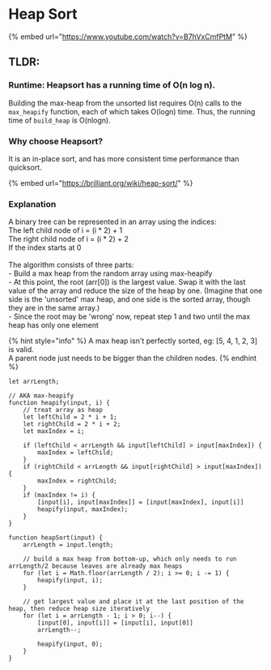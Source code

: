 # Heap Sort

{% embed url="https://www.youtube.com/watch?v=B7hVxCmfPtM" %}

## TLDR:

### Runtime: Heapsort has a running time of O(n log n).

Building the max-heap from the unsorted list requires O(n) calls to the `max_heapify` function, each of which takes O(logn) time. Thus, the running time of `build_heap` is O(nlogn).

### Why choose Heapsort?

It is an in-place sort, and has more consistent time performance than quicksort.

{% embed url="https://brilliant.org/wiki/heap-sort/" %}

### Explanation

A binary tree can be represented in an array using the indices:\
The left child node of i = (i \* 2) + 1\
The right child node of i = (i \* 2) + 2\
If the index starts at 0\
\
The algorithm consists of three parts:\
\- Build a max heap from the random array using max-heapify\
\- At this point, the root (arr\[0]) is the largest value. Swap it with the last value of the array and reduce the size of the heap by one. (Imagine that one side is the 'unsorted' max heap, and one side is the sorted array, though they are in the same array.)\
\- Since the root may be 'wrong' now, repeat step 1 and two until the max heap has only one element

{% hint style="info" %}
A max heap isn't perfectly sorted, eg: \[5, 4, 1, 2, 3] is valid.\
A parent node just needs to be bigger than the children nodes.
{% endhint %}

```
let arrLength;

// AKA max-heapify
function heapify(input, i) {
    // treat array as heap
    let leftChild = 2 * i + 1;
    let rightChild = 2 * i + 2;
    let maxIndex = i;

    if (leftChild < arrLength && input[leftChild] > input[maxIndex]) {
        maxIndex = leftChild;
    }
    if (rightChild < arrLength && input[rightChild] > input[maxIndex]) {
        maxIndex = rightChild;
    }
    if (maxIndex != i) {
        [input[i], input[maxIndex]] = [input[maxIndex], input[i]]
        heapify(input, maxIndex);
    }
}

function heapSort(input) {
    arrLength = input.length;

    // build a max heap from bottom-up, which only needs to run arrLength/2 because leaves are already max heaps
    for (let i = Math.floor(arrLength / 2); i >= 0; i -= 1) {
        heapify(input, i);
    }

    // get largest value and place it at the last position of the heap, then reduce heap size iteratively
    for (let i = arrLength - 1; i > 0; i--) {
        [input[0], input[i]] = [input[i], input[0]]
        arrLength--;

        heapify(input, 0);
    }
}
```
